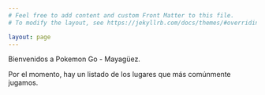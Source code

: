 ```yaml
---
# Feel free to add content and custom Front Matter to this file.
# To modify the layout, see https://jekyllrb.com/docs/themes/#overriding-theme-defaults

layout: page
---
```


Bienvenidos a Pokemon Go - Mayagüez.

Por el momento, hay un listado de los lugares que más comúnmente jugamos. 
